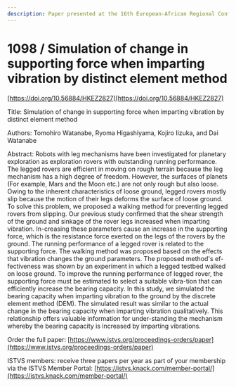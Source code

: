 ```yaml
---
description: Paper presented at the 16th European-African Regional Conference of the ISTVS
---
```


# 1098 / Simulation of change in supporting force when imparting vibration by distinct element method

[https://doi.org/10.56884/HKEZ2827](https://doi.org/10.56884/HKEZ2827)

Title: Simulation of change in supporting force when imparting vibration by distinct element method

Authors: Tomohiro Watanabe, Ryoma Higashiyama, Kojiro Iizuka, and Dai Watanabe

Abstract: Robots with leg mechanisms have been investigated for planetary exploration as exploration rovers with outstanding running performance. The legged rovers are efficient in moving on rough terrain because the leg mechanism has a high degree of freedom. However, the surfaces of planets (For example, Mars and the Moon etc.) are not only rough but also loose. Owing to the inherent characteristics of loose ground, legged rovers mostly slip because the motion of their legs deforms the surface of loose ground. To solve this problem, we proposed a walking method for preventing legged rovers from slipping. Our previous study confirmed that the shear strength of the ground and sinkage of the rover legs increased when imparting vibration. In-creasing these parameters cause an increase in the supporting force, which is the resistance force exerted on the legs of the rovers by the ground. The running performance of a legged rover is related to the supporting force. The walking method was proposed based on the effects that vibration changes the ground parameters. The proposed method's ef-fectiveness was shown by an experiment in which a legged testbed walked on loose ground. To improve the running performance of legged rover, the supporting force must be estimated to select a suitable vibra-tion that can efficiently increase the bearing capacity. In this study, we simulated the bearing capacity when imparting vibration to the ground by the discrete element method (DEM). The simulated result was similar to the actual change in the bearing capacity when imparting vibration qualitatively. This relationship offers valuable information for under-standing the mechanism whereby the bearing capacity is increased by imparting vibrations.

Order the full paper: [https://www.istvs.org/proceedings-orders/paper](https://www.istvs.org/proceedings-orders/paper)

ISTVS members: receive three papers per year as part of your membership via the ISTVS Member Portal: [https://istvs.knack.com/member-portal/](https://istvs.knack.com/member-portal/)

